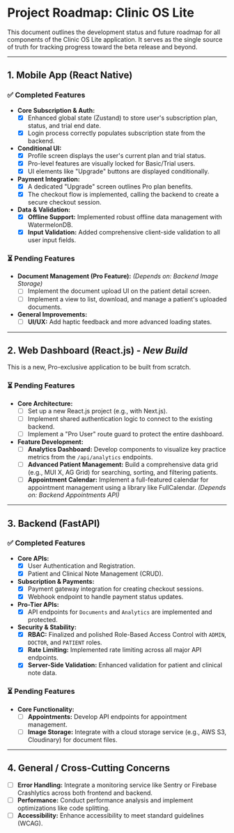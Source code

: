 # Project Roadmap: Clinic OS Lite

This document outlines the development status and future roadmap for all components of the Clinic OS Lite application. It serves as the single source of truth for tracking progress toward the beta release and beyond.

---

## 1. Mobile App (React Native)

### ✅ Completed Features

- **Core Subscription & Auth:**
  - [x] Enhanced global state (Zustand) to store user's subscription plan, status, and trial end date.
  - [x] Login process correctly populates subscription state from the backend.
- **Conditional UI:**
  - [x] Profile screen displays the user's current plan and trial status.
  - [x] Pro-level features are visually locked for Basic/Trial users.
  - [x] UI elements like "Upgrade" buttons are displayed conditionally.
- **Payment Integration:**
  - [x] A dedicated "Upgrade" screen outlines Pro plan benefits.
  - [x] The checkout flow is implemented, calling the backend to create a secure checkout session.
- **Data & Validation:**
  - [x] **Offline Support:** Implemented robust offline data management with WatermelonDB.
  - [x] **Input Validation:** Added comprehensive client-side validation to all user input fields.

### ⏳ Pending Features

- **Document Management (Pro Feature):** *(Depends on: Backend Image Storage)*
  - [ ] Implement the document upload UI on the patient detail screen. 
  - [ ] Implement a view to list, download, and manage a patient's uploaded documents.
- **General Improvements:**
  - [ ] **UI/UX:** Add haptic feedback and more advanced loading states.

---

## 2. Web Dashboard (React.js) - *New Build*

This is a new, Pro-exclusive application to be built from scratch.

### ⏳ Pending Features

- **Core Architecture:**
  - [ ] Set up a new React.js project (e.g., with Next.js).
  - [ ] Implement shared authentication logic to connect to the existing backend.
  - [ ] Implement a "Pro User" route guard to protect the entire dashboard.
- **Feature Development:**
  - [ ] **Analytics Dashboard:** Develop components to visualize key practice metrics from the `/api/analytics` endpoints.
  - [ ] **Advanced Patient Management:** Build a comprehensive data grid (e.g., MUI X, AG Grid) for searching, sorting, and filtering patients.
  - [ ] **Appointment Calendar:** Implement a full-featured calendar for appointment management using a library like FullCalendar. *(Depends on: Backend Appointments API)*

---

## 3. Backend (FastAPI)

### ✅ Completed Features

- **Core APIs:**
  - [x] User Authentication and Registration.
  - [x] Patient and Clinical Note Management (CRUD).
- **Subscription & Payments:**
  - [x] Payment gateway integration for creating checkout sessions.
  - [x] Webhook endpoint to handle payment status updates.
- **Pro-Tier APIs:**
  - [x] API endpoints for `Documents` and `Analytics` are implemented and protected.
- **Security & Stability:**
  - [x] **RBAC:** Finalized and polished Role-Based Access Control with `ADMIN`, `DOCTOR`, and `PATIENT` roles.
  - [x] **Rate Limiting:** Implemented rate limiting across all major API endpoints.
  - [x] **Server-Side Validation:** Enhanced validation for patient and clinical note data.

### ⏳ Pending Features

- **Core Functionality:**
  - [ ] **Appointments:** Develop API endpoints for appointment management.
  - [ ] **Image Storage:** Integrate with a cloud storage service (e.g., AWS S3, Cloudinary) for document files.

---

## 4. General / Cross-Cutting Concerns

- [ ] **Error Handling:** Integrate a monitoring service like Sentry or Firebase Crashlytics across both frontend and backend.
- [ ] **Performance:** Conduct performance analysis and implement optimizations like code splitting.
- [ ] **Accessibility:** Enhance accessibility to meet standard guidelines (WCAG).